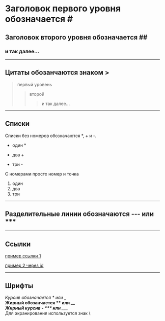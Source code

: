 # Заголовок первого уровня обозначается # #  
## Заголовок второго уровня обозначается ## ##
### и так далее... ###
---
## Цитаты обозанчаются знаком >
> первый уровень
>> второй
>>> и так далее...
---
## Списки
Списки без номеров обозначаются *, + и -.
* один *
+ два +
- три -

С номерами просто номер и точка  
1. один
2. два
3. три 
---
## Разделительные линии обозначаются --- или ***
***
## Ссылки

[пример ссылки 1](http://example.com/ "необязательная подсказка")  

[id]: http://example.com/ "необязательная подсказка 2"  
[пример 2 через id][id]

---
## Шрифты

*Курсив обозначается * или _*   
**Жирный обозанчается ** или __**  
***Жирный курсив - *** или ___***  
Для экранирования используется знак \

